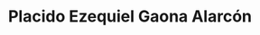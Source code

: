 ---
# Display name
title: Placido Ezequiel Gaona Alarcón

# Full name (for SEO)
first_name: Placido Ezequiel
last_name: Gaona Alarcón

# Username (this should match the folder name)
authors:
  - PEGA

user_groups:
  - Former Members
---